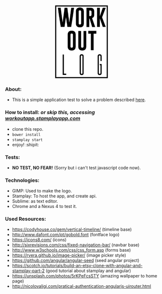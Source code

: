 <p align="center">
  <img height="240px" src="https://github.com/brunoocasali/tvox-workout-log/blob/4c95d1d1c3f8c9eca23e4f04e1903b297ab21de3/logo.png"/>
</p>

### About:
  - This is a simple application test to solve a problem described [here](/test.md).

### How to install: *or skip this, accessing [workoutapp.stamplayapp.com](http://workoutapp.stamplayapp.com)*
 - clone this repo.
 - `bower install`
 - `stamplay start`
 - enjoy! :shipit:

### Tests:
 - **NO TEST, NO FEAR!** (Sorry but i can't test javascript code now).

### Technologies:

 - GIMP: Used to make the logo.
 - Stamplay: To host the app, and create api.
 - Sublime: as text editor.
 - Chrome and a Nexus 4 to test it.

### Used Resources:

 - https://codyhouse.co/gem/vertical-timeline/ (timeline base)
 - http://www.dafont.com/pt/gobold.font (fontface logo)
 - https://icons8.com/ (icons)
 - http://sixrevisions.com/css/fixed-navigation-bar/ (navbar base)
 - http://www.w3schools.com/css/css_form.asp (forms base)
 - https://rvera.github.io/image-picker/ (image picker style)
 - https://github.com/angular/angular-seed (seed angular project)
 - https://scotch.io/tutorials/build-an-etsy-clone-with-angular-and-stamplay-part-2 (good tutorial about stamplay and angular)
 - https://unsplash.com/photos/5rKPeFcsSTY (amazing wallpaper to home page)
 - http://nicolovaligi.com/pratical-authentication-angularjs-uirouter.html
